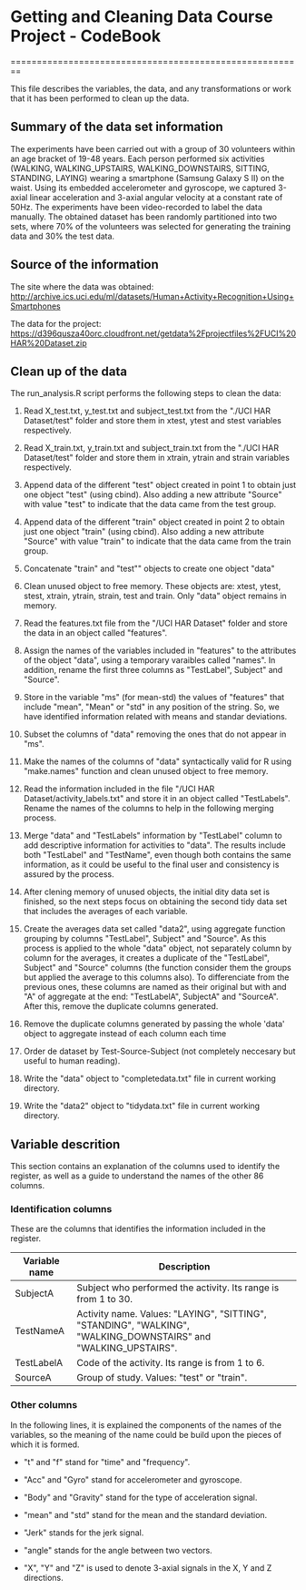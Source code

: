 # Getting and Cleaning Data Course Project - CodeBook
========================================================

This file describes the variables, the data, and any transformations or work that it has been performed to clean up the data.

## Summary of the data set information

The experiments have been carried out with a group of 30 volunteers within an age bracket of 19-48 years. Each person performed six activities (WALKING, WALKING_UPSTAIRS, WALKING_DOWNSTAIRS, SITTING, STANDING, LAYING) wearing a smartphone (Samsung Galaxy S II) on the waist. Using its embedded accelerometer and gyroscope, we captured 3-axial linear acceleration and 3-axial angular velocity at a constant rate of 50Hz. The experiments have been video-recorded to label the data manually. The obtained dataset has been randomly partitioned into two sets, where 70% of the volunteers was selected for generating the training data and 30% the test data. 

## Source of the information

The site where the data was obtained:  
http://archive.ics.uci.edu/ml/datasets/Human+Activity+Recognition+Using+Smartphones 

The data for the project:  
https://d396qusza40orc.cloudfront.net/getdata%2Fprojectfiles%2FUCI%20HAR%20Dataset.zip 


## Clean up of the data

The run_analysis.R script performs the following steps to clean the data:  

1. Read X_test.txt, y_test.txt and subject_test.txt from the "./UCI HAR Dataset/test" folder and store them in xtest, ytest and stest variables respectively.

2. Read X_train.txt, y_train.txt and subject_train.txt from the "./UCI HAR Dataset/test" folder and store them in xtrain, ytrain and strain variables respectively.

3. Append data of the different "test" object created in point 1 to obtain just one object "test" (using cbind). Also adding a new attribute "Source" with value "test" to indicate that the data came from the test group.

4. Append data of the different "train" object created in point 2 to obtain just one object "train" (using cbind). Also adding a new attribute "Source" with value "train" to indicate that the data came from the train group.

5. Concatenate "train" and "test"" objects to create one object "data"

6. Clean unused object to free memory. These objects are: xtest, ytest, stest, xtrain, ytrain, strain, test and train. Only "data" object remains in memory.

7. Read the features.txt file from the "/UCI HAR Dataset" folder and store the data in an object called "features". 

8. Assign the names of the variables included in "features" to the attributes of the object "data", using a temporary varaibles called "names". In addition, rename the first three columns as "TestLabel", Subject" and "Source".

9. Store in the variable "ms" (for mean-std) the values of "features" that include "mean", "Mean" or "std" in any position of the string. So, we have identified information related with means and standar deviations.

10. Subset the columns of "data" removing the ones that do not appear in "ms".

11. Make the names of the columns of "data" syntactically valid for R using "make.names" function and clean unused object to free memory.

12. Read the information included in the file "/UCI HAR Dataset/activity_labels.txt" and store it in an object called "TestLabels". Rename the names of the columns to help in the following merging process.

13. Merge "data" and "TestLabels" information by "TestLabel" column to add descriptive information for activities to "data". The results include both "TestLabel" and "TestName", even though both contains the same information, as it could be useful to the final user and consistency is assured by the process.

14. After clening memory of unused objects, the initial dity data set is finished, so the next steps focus on obtaining the second tidy data set that includes the averages of each variable. 

15. Create the averages data set called "data2", using aggregate function grouping by columns "TestLabel", Subject" and "Source". As this process is applied to the whole "data" object, not separately column by column for the averages, it creates a duplicate of the "TestLabel", Subject" and "Source" columns (the function consider them the groups but applied the average to this columns also). To differenciate from the previous ones, these columns are named as their original but with and "A" of aggregate at the end: "TestLabelA", SubjectA" and "SourceA". After this, remove the duplicate columns generated.

16. Remove the duplicate columns generated by passing the whole 'data' object to aggregate instead of each column each time

17. Order de dataset by Test-Source-Subject (not completely neccesary but useful to human reading).

18. Write the "data" object to "completedata.txt" file in current working directory.

19. Write the "data2" object to "tidydata.txt" file in current working directory.


## Variable descrition

This section contains an explanation of the columns used to identify the register, as well as a guide to understand the names of the other 86 columns.

### Identification columns

These are the columns that identifies the information included in the register.

Variable name     |      Description
------------------|-------------------
SubjectA          | Subject who performed the activity. Its range is from 1 to 30.
TestNameA         | Activity name. Values: "LAYING", "SITTING", "STANDING", "WALKING", "WALKING_DOWNSTAIRS" and "WALKING_UPSTAIRS".
TestLabelA        | Code of the activity. Its range is from 1 to 6.
SourceA           | Group of study. Values: "test" or "train".

### Other columns

In the following lines, it is explained the components of the names of the variables, so the meaning of the name could be build upon the pieces of which it is formed.

* "t" and "f" stand for "time" and "frequency".

* "Acc" and "Gyro" stand for accelerometer and gyroscope.

* "Body" and "Gravity" stand for the type of acceleration signal.

* "mean" and "std" stand for the mean and the standard deviation.

* "Jerk" stands for the jerk signal.

* "angle" stands for the angle between two vectors.

* "X", "Y" and "Z" is used to denote 3-axial signals in the X, Y and Z directions.
